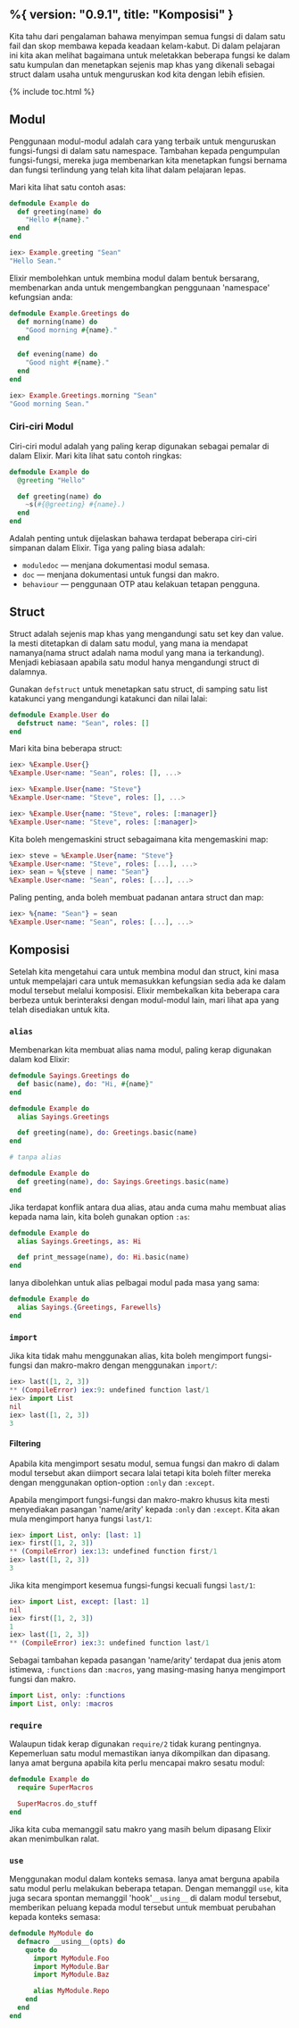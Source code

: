 %{
  version: "0.9.1",
  title: "Komposisi"
}
---

Kita tahu dari pengalaman bahawa menyimpan semua fungsi di dalam satu fail dan skop membawa kepada keadaan kelam-kabut.  Di dalam pelajaran ini kita akan melihat bagaimana untuk meletakkan beberapa fungsi ke dalam satu kumpulan dan menetapkan sejenis map khas yang dikenali sebagai struct dalam usaha untuk menguruskan kod kita dengan lebih efisien.

{% include toc.html %}

## Modul

Penggunaan modul-modul adalah cara yang terbaik untuk menguruskan fungsi-fungsi di dalam satu namespace.  Tambahan kepada pengumpulan fungsi-fungsi, mereka juga membenarkan kita menetapkan fungsi bernama dan fungsi terlindung yang telah kita lihat dalam pelajaran lepas.

Mari kita lihat satu contoh asas:

``` elixir
defmodule Example do
  def greeting(name) do
    "Hello #{name}."
  end
end

iex> Example.greeting "Sean"
"Hello Sean."
```

Elixir membolehkan untuk membina modul dalam bentuk bersarang, membenarkan anda untuk mengembangkan penggunaan 'namespace' kefungsian anda:

```elixir
defmodule Example.Greetings do
  def morning(name) do
    "Good morning #{name}."
  end

  def evening(name) do
    "Good night #{name}."
  end
end

iex> Example.Greetings.morning "Sean"
"Good morning Sean."
```

### Ciri-ciri Modul

Ciri-ciri modul adalah yang paling kerap digunakan sebagai pemalar di dalam Elixir.  Mari kita lihat satu contoh ringkas:

```elixir
defmodule Example do
  @greeting "Hello"

  def greeting(name) do
    ~s(#{@greeting} #{name}.)
  end
end
```

Adalah penting untuk dijelaskan bahawa terdapat beberapa ciri-ciri simpanan dalam Elixir.  Tiga yang paling biasa adalah:

+ `moduledoc` — menjana dokumentasi modul semasa.
+ `doc` — menjana dokumentasi untuk fungsi dan makro.
+ `behaviour` — penggunaan OTP atau kelakuan tetapan pengguna.

## Struct

Struct adalah sejenis map khas yang mengandungi satu set key dan value.  Ia mesti ditetapkan di dalam satu modul, yang mana ia mendapat namanya(nama struct adalah nama modul yang mana ia terkandung).  Menjadi kebiasaan apabila satu modul hanya mengandungi struct di dalamnya.

Gunakan `defstruct` untuk menetapkan satu struct, di samping satu list katakunci yang mengandungi katakunci dan nilai lalai:

```elixir
defmodule Example.User do
  defstruct name: "Sean", roles: []
end
```

Mari kita bina beberapa struct:

```elixir
iex> %Example.User{}
%Example.User<name: "Sean", roles: [], ...>

iex> %Example.User{name: "Steve"}
%Example.User<name: "Steve", roles: [], ...>

iex> %Example.User{name: "Steve", roles: [:manager]}
%Example.User<name: "Steve", roles: [:manager]>
```

Kita boleh mengemaskini struct sebagaimana kita mengemaskini map:

```elixir
iex> steve = %Example.User{name: "Steve"}
%Example.User<name: "Steve", roles: [...], ...>
iex> sean = %{steve | name: "Sean"}
%Example.User<name: "Sean", roles: [...], ...>
```

Paling penting, anda boleh membuat padanan antara struct dan map:

```elixir
iex> %{name: "Sean"} = sean
%Example.User<name: "Sean", roles: [...], ...>
```

## Komposisi

Setelah kita mengetahui cara untuk membina modul dan struct, kini masa untuk mempelajari cara untuk memasukkan kefungsian sedia ada ke dalam modul tersebut melalui komposisi.  Elixir membekalkan kita beberapa cara berbeza untuk berinteraksi dengan modul-modul lain, mari lihat apa yang telah disediakan untuk kita.

### `alias`

Membenarkan kita membuat alias nama modul, paling kerap digunakan dalam kod Elixir:

```elixir
defmodule Sayings.Greetings do
  def basic(name), do: "Hi, #{name}"
end

defmodule Example do
  alias Sayings.Greetings

  def greeting(name), do: Greetings.basic(name)
end

# tanpa alias

defmodule Example do
  def greeting(name), do: Sayings.Greetings.basic(name)
end
```

Jika terdapat konflik antara dua alias, atau anda cuma mahu membuat alias kepada nama lain, kita boleh gunakan option `:as`:

```elixir
defmodule Example do
  alias Sayings.Greetings, as: Hi

  def print_message(name), do: Hi.basic(name)
end
```

Ianya dibolehkan untuk alias pelbagai modul pada masa yang sama:

```elixir
defmodule Example do
  alias Sayings.{Greetings, Farewells}
end
```

### `import`

Jika kita tidak mahu menggunakan alias, kita boleh mengimport fungsi-fungsi dan makro-makro dengan menggunakan  `import/`:

```elixir
iex> last([1, 2, 3])
** (CompileError) iex:9: undefined function last/1
iex> import List
nil
iex> last([1, 2, 3])
3
```

#### Filtering

Apabila kita mengimport sesatu modul, semua fungsi dan makro di dalam modul tersebut akan diimport secara lalai tetapi kita boleh filter mereka dengan menggunakan option-option `:only` dan `:except`.

Apabila mengimport fungsi-fungsi dan makro-makro khusus kita mesti menyediakan pasangan 'name/arity' kepada `:only` dan `:except`.  Kita akan mula mengimport hanya fungsi `last/1`:

```elixir
iex> import List, only: [last: 1]
iex> first([1, 2, 3])
** (CompileError) iex:13: undefined function first/1
iex> last([1, 2, 3])
3
```

Jika kita mengimport kesemua fungsi-fungsi kecuali fungsi `last/1`:

```elixir
iex> import List, except: [last: 1]
nil
iex> first([1, 2, 3])
1
iex> last([1, 2, 3])
** (CompileError) iex:3: undefined function last/1
```

Sebagai tambahan kepada pasangan 'name/arity' terdapat dua jenis atom istimewa, `:functions` dan `:macros`, yang masing-masing hanya mengimport fungsi dan makro.

```elixir
import List, only: :functions
import List, only: :macros
```

### `require`

Walaupun tidak kerap digunakan `require/2` tidak kurang pentingnya.  Kepemerluan satu modul memastikan ianya dikompilkan dan dipasang.  Ianya amat berguna apabila kita perlu mencapai makro sesatu modul:


```elixir
defmodule Example do
  require SuperMacros

  SuperMacros.do_stuff
end
```

Jika kita cuba memanggil satu makro yang masih belum dipasang Elixir akan menimbulkan ralat.

### `use`

Menggunakan modul dalam konteks semasa.  Ianya amat berguna apabila satu modul perlu melakukan beberapa tetapan.  Dengan memanggil `use`, kita juga secara spontan memanggil 'hook'`__using__` di dalam modul tersebut, memberikan peluang kepada modul tersebut untuk membuat perubahan kepada konteks semasa:

```elixir
defmodule MyModule do
  defmacro __using__(opts) do
    quote do
      import MyModule.Foo
      import MyModule.Bar
      import MyModule.Baz

      alias MyModule.Repo
    end
  end
end
```
